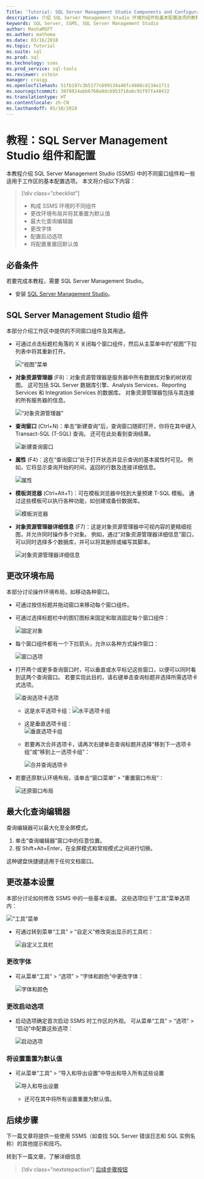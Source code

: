 ```yaml
---
Title: 'Tutorial: SQL Server Management Studio Components and Configuration'
description: 介绍 SQL Server Management Studio 环境的组件和基本配置选项的教程。
keywords: SQL Server, SSMS, SQL Server Management Studio
author: MashaMSFT
ms.author: mathoma
ms.date: 03/16/2018
ms.topic: Tutorial
ms.suite: sql
ms.prod: sql
ms.technology: ssms
ms.prod_service: sql-tools
ms.reviewer: sstein
manager: craigg
ms.openlocfilehash: 51fb197c3b5177c699134a48fc4888cd134e1711
ms.sourcegitcommit: 38f8824abb6760a9dc6953f10a6c91f97fa48432
ms.translationtype: HT
ms.contentlocale: zh-CN
ms.lasthandoff: 05/10/2018
---
```

# <a name="tutorial-sql-server-management-studio-components-and-configuration"></a>教程：SQL Server Management Studio 组件和配置
本教程介绍 SQL Server Management Studio (SSMS) 中的不同窗口组件和一些适用于工作区的基本配置选项。 本文将介绍以下内容： 

> [!div class="checklist"]
> * 构成 SSMS 环境的不同组件
> * 更改环境布局并将其重置为默认值
> * 最大化查询编辑器
> * 更改字体 
> * 配置启动选项 
> * 将配置重置回默认值 

## <a name="prerequisites"></a>必备条件
若要完成本教程，需要 SQL Server Management Studio。  

- 安装 [SQL Server Management Studio](https://docs.microsoft.com/sql/ssms/download-sql-server-management-studio-ssms)。

## <a name="sql-server-management-studio-components"></a>SQL Server Management Studio 组件
本部分介绍工作区中提供的不同窗口组件及其用途。 

- 可通过点击标题栏角落的 X 关闭每个窗口组件，然后从主菜单中的“视图”下拉列表中将其重新打开。 

    ![“视图”菜单](media/ssms-configuration/viewmenu.png)

- **对象资源管理器** (F8)：对象资源管理器是服务器中所有数据库对象的树状视图。 这可包括 SQL Server 数据库引擎、Analysis Services、Reporting Services 和 Integration Services 的数据库。 对象资源管理器包括与其连接的所有服务器的信息。 
    
    ![“对象资源管理器”](media/ssms-configuration/objectexplorer.png)
- **查询窗口** (Ctrl+N)：单击“新建查询”后，查询窗口随即打开，你将在其中键入 Transact-SQL (T-SQL) 查询。 还可在此处看到查询结果。
    
    ![新建查询窗口](media/ssms-configuration/newquery.png)

- **属性** (F4)：这在“查询窗口”处于打开状态并显示查询的基本属性时可见。 例如，它将显示查询开始的时间，返回的行数及连接详细信息。  

    ![属性](media/ssms-configuration/properties.png)

- **模板浏览器** (Ctrl+Alt+T)：可在模板浏览器中找到大量预建 T-SQL 模板。 通过这些模板可以执行各种功能，如创建或备份数据库。 

    ![模板浏览器](media/ssms-configuration/templates.png)

- **对象资源管理器详细信息** (F7)：这是对象资源管理器中可视内容的更精细视图，并允许同时操作多个对象。 例如，通过“对象资源管理器详细信息”窗口，可以同时选择多个数据库，并可以将其删除或编写其脚本。 

    ![对象资源管理器详细信息](media/ssms-configuration/objectexplorerdetails.PNG) 
 

    

## <a name="change-the-environmental-layout"></a>更改环境布局 
本部分讨论操作环境布局，如移动各种窗口。 

-  可通过按住标题并拖动窗口来移动每个窗口组件。 
- 可通过选择标题栏中的图钉图标来固定和取消固定每个窗口组件：
    
    ![固定对象](media/ssms-configuration/pushpin.png)

- 每个窗口组件都有一个下拉箭头，允许以各种方式操作窗口： 

    ![窗口选项](media/ssms-configuration/windowoptions.png)

- 打开两个或更多查询窗口时，可以垂直或水平标记这些窗口，以便可以同时看到这两个查询窗口。 若要实现此目的，请右键单击查询标题并选择所需选项卡式选项。 
 
    ![查询选项卡选项](media/ssms-configuration/querytabbedoptions.png)

    - 这是水平选项卡组：![水平选项卡组](media/ssms-configuration/horizontaltab.png)     
    
    - 这是垂直选项卡组：  
        ![垂直选项卡组](media/ssms-configuration/verticaltabgroup.png)
        

    - 若要再次合并选项卡，请再次右键单击查询标题并选择“移到下一选项卡组”或“移到上一选项卡组”：
    
        ![合并查询选项卡](media/ssms-configuration/mergetabgroups.png)

- 若要还原默认环境布局，请单击“窗口菜单” > “重置窗口布局”：
 
    ![还原窗口布局](media/ssms-configuration/resetwindowlayout.png)
    
## <a name="maximize-query-editor"></a>最大化查询编辑器
查询编辑器可以最大化至全屏模式。

1. 单击“查询编辑器”窗口中的任意位置。
2. 按 Shift+Alt+Enter，在全屏模式和常规模式之间进行切换。 

这种键盘快捷键适用于任何文档窗口。 



## <a name="change-basic-settings"></a>更改基本设置
本部分讨论如何修改 SSMS 中的一些基本设置。 这些选项位于“工具”菜单选项内：

  ![“工具”菜单](media/ssms-configuration/tools.png)


- 可通过转到菜单“工具” > “自定义”修改突出显示的工具栏：

    ![自定义工具栏](media/ssms-configuration/toolbar.png)

### <a name="change-the-font"></a>更改字体
- 可从菜单“工具” > “选项” > “字体和颜色”中更改字体：

     ![字体和颜色](media/ssms-configuration/fontsandcolors.png)

### <a name="change-the-startup-options"></a>更改启动选项
- 启动选项确定首次启动 SSMS 时工作区的外观。 可从菜单“工具” > “选项” > “启动”中配置这些选项：
 
    ![启动选项](media/ssms-configuration/startup.png)

### <a name="reset-settings-to-default"></a>将设置重置为默认值
- 可从菜单“工具” > “导入和导出设置”中导出和导入所有这些设置 

    ![导入和导出设置](media/ssms-configuration/settings.png)
    - 还可在其中将所有设置重置为默认值。 


## <a name="next-steps"></a>后续步骤
下一篇文章将提供一些使用 SSMS（如查找 SQL Server 错误日志和 SQL 实例名称）的其他提示和技巧。 

转到下一篇文章，了解详细信息
> [!div class="nextstepaction"]
> [后续步骤按钮](ssms-tricks.md)
 
 




